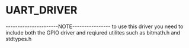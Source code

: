 # UART_DRIVER
----------------------NOTE----------------
to use this driver you need to include both the GPIO driver and reqiured utilites 
such as bitmath.h and stdtypes.h 
